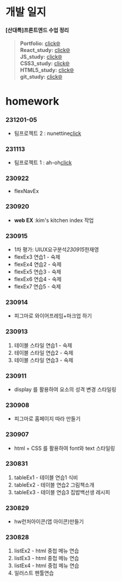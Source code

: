 # 개발 일지

#### [산대특]프론트앤드 수업 정리

> **Portfolio:** [click🌐](https://github.com/Hanywyam/react_study) <br/> **React_study:** [click🌐](https://github.com/Hanywyam/react_study)<br/> **JS_study:** [click🌐](https://github.com/Hanywyam/js_study)<br/> **CSS3_study:** [click🌐](https://github.com/Hanywyam/css_study)<br/> **HTML5_study:** [click🌐](https://github.com/Hanywyam/html_study)<br/> **git_study:** [click🌐](https://github.com/Hanywyam/GIT_study)<br/>

# homework

### 231201-05

- 팀프로젝트 2 : nunettine[click](https://port-0-nutti-9zxht12blqemz5ik.sel4.cloudtype.app/)

### 231113

- 팀프로젝트 1 : ah-oh[click](https://github.com/Ah-oh-team-project/make_neoDG)

### 230922

- flexNavEx

### 230920

- **web EX** :kim's kitchen index 작업

### 230915

- 1차 평가: UIUX요구분석*230915*한재영
- flexEx3 연습1 - 숙제
- flexEx4 연습2 - 숙제
- flexEx5 연습3 - 숙제
- flexEx6 연습4 - 숙제
- flexEx7 연습5 - 숙제

### 230914

- 피그마로 와이어프레임+마크업 하기

### 230913

1. 테이블 스타일 연습1 - 숙제
2. 테이블 스타일 연습2 - 숙제
3. 테이블 스타일 연습3 - 숙제

### 230911

- display 를 활용하여 요소의 성격 변경 스타일링

### 230908

- 피그마로 홈페이지 따라 만들기

### 230907

- html + CSS 를 활용하여 font와 text 스타일링

### 230831

1. tableEx1 - 테이블 연습1 식비
2. tableEx2 - 테이블 연습2 그림책소개
3. tableEx3 - 테이블 연습3 집밥백선생 레시피

### 230829

- hw런처아이콘(앱 아이콘)만들기

### 230828

1. listEx2 - html 중첩 메뉴 연습
2. listEx3 - html 중첩 메뉴 연습
3. listEx4 - html 중첩 메뉴 연습
4. 일러스트 펜툴연습

